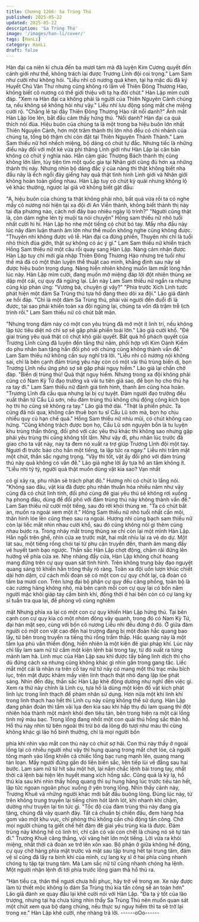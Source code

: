 ```yaml
---
title: Chương 1266: Sa Trùng Thú
published: 2025-05-22
updated: 2025-05-22
description: 'Sa Trùng Thú'
image: '/images/han-li/cover/'
tags: [HanLi]
category: HanLi
draft: false
---
```


Hàn đại ca niên kỉ chưa đến ba mươi tám mà đã luyện Kim
Cương quyết đến cảnh giới như thế, không trách lại được Trương
Lĩnh đội coi trọng." Lam Sam như cười như không hỏi.
"Liễu nhi cô nương quá khen, tại hạ mặc dù đã ký Huyết Chú Văn
Thư nhưng cũng không rõ lắm về Thiên Đông Thương Hào,
không biết cô nương có thể giới thiệu với tạ hạ đôi chút." Hàn Lập
mỉm cười đáp.
"Xem ra Hàn đại ca không phải là người của Thiên Nguyên Cảnh
chúng ta, nếu không sẽ không hỏi như vậy." Liễu nhi lưu động
sóng mắt che miệng cười rộ.
"Chẳng lẽ tại đây Thiên Đông Thương Hào rất nổi danh?" Ánh
mắt Hàn Lập lóe lên, bắt đầu cảm thấy hứng thú.
"Nổi danh? Hàn đại ca quả thích nói đùa. Hiệu buôn của chúng ta
là một trong ba hiệu buôn lớn nhất Thiên Nguyên Cảnh, hơn một
trăm thành thị lớn nhỏ đều có chi nhánh của chúng ta, tổng bộ
thậm chí còn đặt tại Thiên Nguyên Thánh Thành." Lam Sam thiếu
nữ hơi nhếch miệng, bộ dáng có chút tự đắc.
Nhưng tiếc là những điều này đối với một kẻ vừa phi thăng Linh
giới như Hàn Lập lại căn bản không có chút ý nghĩa nào.
Hắn cảm giác Thượng Bách thành thị cũng không lớn lắm, tùy tiện
tìm một quốc gia tại Nhân giới cũng đủ hơn xa những thành thị
này. Nhưng nhìn bộ dáng đắc ý của nàng thì thật không biết nha
đầu này là ếch ngồi đáy giếng hay quả thật tình hình Linh giới và
Nhân giới không hoàn toàn giống nhau.
Hàn Lập tuy có chút kỳ quái nhưng không lộ vẻ khác thường,
ngược lại giả vờ không biết gật đầu:

"A, hiệu buôn của chúng ta thật không phải nhỏ, bất quá vừa rồi
ta có nghe mấy cô nương nói hiện tại xa đội đi An Viễn thành,
không biết thành thị này tại địa phương nào, cách nơi đây bao
nhiêu ngày lộ trình?"
"Người cũng thật là, còn dám nghe lén tỷ muội ta nói chuyện"
Hồng sam thiếu nữ nhỏ tuổi nhất cười hi hi.
Hàn Lập ho nhẹ một tiếng có chút bó tay. Mấy nha đầu này lúc
nãy đàm luận thanh âm lớn như thế muốn không nghe cũng
không được.
"Thuyên nhi không được vô lễ. Hàn đại ca đừng phiền, Thuyên
nhi chỉ là tuổi nhỏ thích đùa giỡn, thật sự không có ác ý gì." Lam
Sam thiếu nữ khiển trách Hồng Sam thiếu nữ một câu rồi quay
sang Hàn Lập.
Nàng cảm nhận được Hàn Lập tuy chỉ mới gia nhập Thiên Đông
Thương Hào nhưng trẻ tuổi như thế mà đã có một thân luyện thể
thuật cao minh, khẳng định sau này sẽ được hiệu buôn trọng
dụng.
Nàng hiển nhiên không muốn làm mất lòng hắn lúc này.
Hàn Lập mỉm cười, đang muốn mở miệng đáp lời đột nhiên thùng
xe dập một cái, cự quy đã ngừng lại.
Lần này Lam Sam thiếu nữ ngẩn ra nhưng cũng kịp phản ứng:
"Vương bá, chuyện gì vậy?"
"Phía trước Xích Linh tước phát hiện một đám Sa Trùng thú tựa
hồ đang theo dõi xa đội." Lão giả đánh xe hồi đáp.
"Chỉ là một đám Sa Trùng thú, phái vài người đến đuổi đi là được,
tại sao phải khiến toàn xa đội ngừng lại, chúng ta vốn đã trậm trễ
lịch trình rồi." Lam Sam thiếu nữ có chút bất mãn.

"Nhưng trong đám này có một con yêu trùng đã mở một ít linh trí,
nếu không lập tức tiêu diệt nó chỉ sợ sẽ gặp phải phiền toái lớn."
Lão giả cười khổ.
"Đê giai trùng yêu quả thật có chút khó giải quyết. Bất quá hổ
phách quyết của Trương Lĩnh cũng đã luyện đến tầng thứ năm,
phối hợp với Kim Oánh Kiếm do phu nhân ban tặng hẳn đối phó
với chúng cũng không thành vấn đề." Lam Sam thiếu nữ không
cần suy nghĩ trả lời.
"Liễu nhi cô nương nói không sai, chỉ là bên cạnh đám trùng yêu
này còn có một vài thú trùng biến dị, bọn Trương Lĩnh nếu ứng
phó sợ sẽ gặp phải nguy hiểm." Lão giả lại chần chờ đáp.
"Biến dị trùng thú! Quả thật nguy hiểm. Nhưng trong xa đội không
phải cũng có Nam Kỳ Tử đạo trưởng và vài tu tiên giả sao, để bọn
họ cho thủ hạ ra tay đi." Lam Sam thiếu nữ đánh giá tình hình,
thanh âm cũng hòa hoãn.
"Trương Lĩnh đã cầu qua nhưng lại bị cự tuyệt. Đám người đạo
trưởng đều xuất thân từ Cẩu Lũ sơn, nếu đám trùng thú không
chủ động công kích bọn họ thì họ cũng sẽ không ra tay." Lão giả
thở dài.
"Thật là phiền phức. Ta cũng đã nói qua, không cần thuê bọn tu sĩ
Cẩu Lũ sơn mà, bọn họ chịu nhiều quy củ hạn chế quá." Hồng
Sam thiếu nữ nhíu mũi, có chút không cao hứng.
"Cũng không trách được bọn họ, Cẩu Lũ sơn nguyên bổn là tu
luyện khu trùng thần thông, đối phó với các yêu thú khác thì
không sao nhưng gặp phải yêu trùng thì cũng không tốt lắm. Như
vậy đi, phu nhân lúc trước đã giao cho ta vật này, nay ta đem nó
xuất ra trợ giúp Trương Lĩnh đội một tay. Ngươi đi trước báo cho
hắn một tiếng, ta lập tức ra ngay." Liễu nhi trầm mặt một chút,
thần sắc ngưng trọng.
"Vậy thì tốt, vật ấy đối phó với đám trùng thú này quả không có
vấn đề." Lão giả nghe lời ấy tựa hồ an tâm không ít.
"Liễu nhi tỷ tỷ, người quả thật muốn dùng vật kia sao? Vạn nhất

có gì xảy ra, phu nhân sẽ trách phạt đó." Hương nhi có chút lo
lắng nói.
"Không sao đâu, vật kia đã được phu nhân thuần hóa nhiều năm
như vậy cũng đã có chút linh tính, đối phó cùng đê giai yêu thú sẽ
không rơi xuống hạ phong đâu, dùng để đối phó với đám trùng
thú này không thành vấn đề." Lam San thiếu nữ cười một tiếng,
sau đó rời khỏi thùng xe.
"Ta có chút bất an, muốn ra ngoài xem một ít." Hồng Sam thiếu
nữ nhỏ tuổi nhất cắn môi, thân hình lóe lên cũng theo sau ra
ngoài.
Hương nhi cùng bạch sam thiếu nữ còn lại liếc mắt nhìn nhau
cười khổ, sau đó cũng không nói gì thêm cùng nhau bước ra.
Trong nháy mắt trong thùng xe chỉ còn lại một mình Hàn Lập.
Hắn ngồi trên ghế, nhìn cửa xe trước mặt, hai mắt nhíu lại ra vẻ
do dự.
Một lát sau, một tiếng rống chói tai từ phụ cận truyền đến, thanh
âm mang đầy vẻ huyết tanh bạo ngược.
Thần sắc Hàn Lập chợt động, chậm rãi đứng lên hướng về phía
cửa xe.
Nhẹ nhàng đẩy cửa, Hàn Lập không chút hoang mang đứng trên
cự quy quan sát tình hình.
Trên không trung bảy đạo nguyệt quang sáng tỏ khiến hắn trông
thấy rõ ràng.
Toàn xa đội uốn lượn khúc chiết dài hơn dặm, cứ cách mỗi đoạn
sẽ có một con cự quy chốt lại, cả đoàn có tầm ba mươi con.
Trên lưng đại bộ phận cự quy đều căng phồng, toàn bộ là các
rương hàng không nhỏ, mà bên cạnh mỗi con cự quy lại có bốn
năm người mặc khôi giáp tay cầm binh khí, đồng thời ở hai bên
còn có cự lang kỵ sĩ tuần tra qua lại, đề phòng vô cùng nghiêm

mật
Nhưng phía xa lại có một con cự quy khiến Hàn Lập hứng thú.
Tại bên cạnh con cự quy kia có một nhóm đông vây quanh, trong
đó có Nam Kỳ Tử, đại hán mặt sẹo, cùng với bốn cô nương Liễu
nhi đều đứng ở đó.
Ở giữa đám người có một con vật cao đến hai trượng đang bị một
đoàn hắc quang bao lấy, từ bên trong truyền ra tiếng thú rống
trầm thấp.
Hắc quang này là một tấm lụa phù văn thiểm động, hiển nhiên là
một kiện đê giai pháp khí.
Lúc này chỉ lấy lam sam nữ tử cầm một kiện lệnh bài trong tay, từ
đó xuất ra từng mảnh lam hà.
Linh mục của Hàn Lập sau khi được tẩy bằng linh dịch thì cho dù
đứng cách xa nhưng cũng không khác gì nhìn gần trong gang tấc.
Liếc mắt một cái là nhận ra trên cổ tay nữ tử này có mang một thủ
trạc màu bích lục, trên mặt được khảm mấy viên linh thạch thật
nhỏ đang lập lòe phát sáng.
Nhìn đến đây, thần sắc Hàn Lập khẽ động dường như nghĩ đến
việc gì.
Xem ra thứ này chính là Linh cụ, tựa hồ là dùng một kiện đồ vật
kích phát linh lực trong linh thạch để phàm nhân sử dụng. Hơn
nữa một khi linh khí trong linh thạch hao hết thì Linh cụ này cũng
không thể sử dụng.
Hàn Lập đang phán đoàn thì tấm vải lụa đen kia sau khi hấp thụ
đủ lam quang thì đột nhiên hóa thành một mảnh khói đen tiêu tán,
bên trong hiện ra một cái lồng tinh mỹ màu bạc.
Trong lồng đang nhốt một con quái thú hồng sắc thân hổ.
Hổ thú này nhìn từ bên ngoài thì trừ bỏ da lông đỏ tươi như máu
thì cũng không khác gì lão hổ bình thường, chỉ là mọi người bốn

phía khi nhìn vào mắt con thú này có chút sợ hãi.
Con thú này thấy ở ngoài lồng lại có nhiều người như vậy thì hung
quang trong mắt chợt lóe, cả người tông mạnh vào lồng khiến cả
chiếc lồng bạc rung mạnh lên, quang mang tán loạn.
Mấy người đứng gần đó liền biến sắc, liên tiếp lùi về đằng sau hai
bước.
Lam sam nữ tử hít sâu một hơi, lại nắm chắc lệnh bài trong tay,
nhất thời cả lệnh bài hiện lên huyết mang xích hồng sắc.
Cũng quả là kỳ lạ, hổ thú kia sau khi nhìn thấy hồng quang thì sự
hung hăng lúc trước tiêu tán hết, lập tức ngoan ngoãn phục xuống
ở yên trong lồng.
Nhìn thấy cảnh này, Trương Khuê và những người khác mới bắt
đầu buông lỏng.
Đúng lúc này, từ trên không trung truyền lại tiếng chim hót lảnh
lót, khi nhanh khi chậm, dường như truyền lại tin tức gì.
"Tốc độ của đám trùng thú này đang gia tăng, chúng đã vây
quanh đây. Tất cả chuẩn bị chiến đấu, đem hàng hóa gom vào
một khu vực, chỉ phòng thủ không cần chủ động tấn công. Chờ
mọi người chúng ta giết chế hết đám đê giai yêu trùng kia là
được. Đám trùng này không hề có linh trí, chỉ cần có vài con chết
là chúng nó sẽ tự tán đi." Trương Khuê căng thẳng, vội vàng hét
lớn một tiếng.
Lời vừa ra khỏi miệng, nhất thời cả đoàn xe trở lên xôn xao.
Bộ phận ở giữa không hề động, cự quy chở hàng phía mặt trước
và mặt sau tập trung hết tại trung tâm, đám vệ sĩ cũng đã lấy ra
binh khí của mình, cự lang kỵ sĩ ở hai phía cũng nhanh chóng tụ
tập tại trung tâm.
Mà Lam sắc nữ tử cũng nhanh chóng hạ lệnh. Một người nhận
lệnh đi tới phía trước lồng giam thả hổ thú ra.

"Hàn tiểu ca, thân thể ngươi chưa hồi phục, hãy trở về trong xe.
Xe này được làm từ thiết mộc không lo đám Sa Trùng thú kia tấn
công sẽ an toàn hơn" Lão giả đánh xe quay đầu lại khẽ cười nói
với Hàn Lập.
"Đa tạ ý tốt của lão trượng, nhưng tại hạ chưa từng nhìn thấy Sa
Trùng Thú nên muốn quan sát một chút xem qua bộ dạng chúng,
nếu thực sự nguy hiểm thì ta sẽ trở lại trong xe." Hàn Lập khẽ
cười, nhẹ nhàng trả lời.
------oOo------
